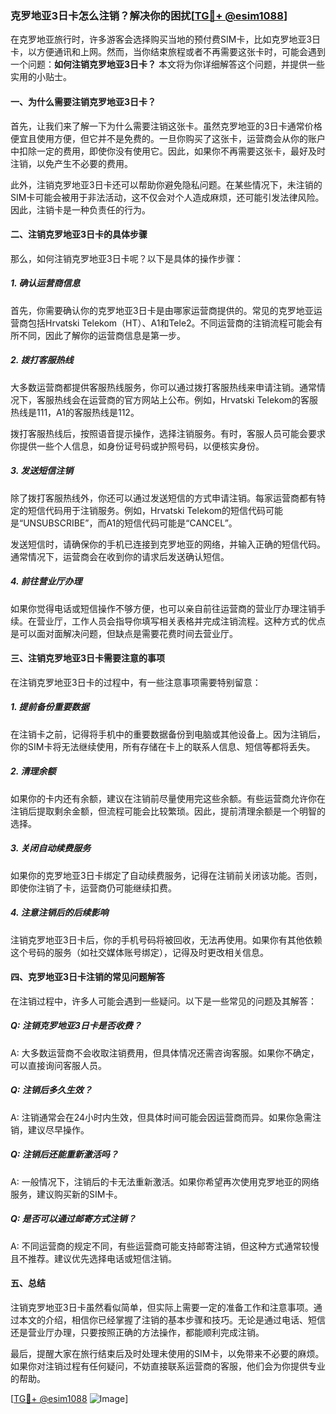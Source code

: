 ### 克罗地亚3日卡怎么注销？解决你的困扰[[TG💪+ @esim1088](https://t.me/s/esim1088)]

在克罗地亚旅行时，许多游客会选择购买当地的预付费SIM卡，比如克罗地亚3日卡，以方便通讯和上网。然而，当你结束旅程或者不再需要这张卡时，可能会遇到一个问题：**如何注销克罗地亚3日卡？** 本文将为你详细解答这个问题，并提供一些实用的小贴士。

#### 一、为什么需要注销克罗地亚3日卡？

首先，让我们来了解一下为什么需要注销这张卡。虽然克罗地亚的3日卡通常价格便宜且使用方便，但它并不是免费的。一旦你购买了这张卡，运营商会从你的账户中扣除一定的费用，即使你没有使用它。因此，如果你不再需要这张卡，最好及时注销，以免产生不必要的费用。

此外，注销克罗地亚3日卡还可以帮助你避免隐私问题。在某些情况下，未注销的SIM卡可能会被用于非法活动，这不仅会对个人造成麻烦，还可能引发法律风险。因此，注销卡是一种负责任的行为。

#### 二、注销克罗地亚3日卡的具体步骤

那么，如何注销克罗地亚3日卡呢？以下是具体的操作步骤：

##### 1. 确认运营商信息

首先，你需要确认你的克罗地亚3日卡是由哪家运营商提供的。常见的克罗地亚运营商包括Hrvatski Telekom（HT）、A1和Tele2。不同运营商的注销流程可能会有所不同，因此了解你的运营商信息是第一步。

##### 2. 拨打客服热线

大多数运营商都提供客服热线服务，你可以通过拨打客服热线来申请注销。通常情况下，客服热线会在运营商的官方网站上公布。例如，Hrvatski Telekom的客服热线是111，A1的客服热线是112。

拨打客服热线后，按照语音提示操作，选择注销服务。有时，客服人员可能会要求你提供一些个人信息，如身份证号码或护照号码，以便核实身份。

##### 3. 发送短信注销

除了拨打客服热线外，你还可以通过发送短信的方式申请注销。每家运营商都有特定的短信代码用于注销服务。例如，Hrvatski Telekom的短信代码可能是“UNSUBSCRIBE”，而A1的短信代码可能是“CANCEL”。

发送短信时，请确保你的手机已连接到克罗地亚的网络，并输入正确的短信代码。通常情况下，运营商会在收到你的请求后发送确认短信。

##### 4. 前往营业厅办理

如果你觉得电话或短信操作不够方便，也可以亲自前往运营商的营业厅办理注销手续。在营业厅，工作人员会指导你填写相关表格并完成注销流程。这种方式的优点是可以面对面解决问题，但缺点是需要花费时间去营业厅。

#### 三、注销克罗地亚3日卡需要注意的事项

在注销克罗地亚3日卡的过程中，有一些注意事项需要特别留意：

##### 1. 提前备份重要数据

在注销卡之前，记得将手机中的重要数据备份到电脑或其他设备上。因为注销后，你的SIM卡将无法继续使用，所有存储在卡上的联系人信息、短信等都将丢失。

##### 2. 清理余额

如果你的卡内还有余额，建议在注销前尽量使用完这些余额。有些运营商允许你在注销后提取剩余金额，但流程可能会比较繁琐。因此，提前清理余额是一个明智的选择。

##### 3. 关闭自动续费服务

如果你的克罗地亚3日卡绑定了自动续费服务，记得在注销前关闭该功能。否则，即使你注销了卡，运营商仍可能继续扣费。

##### 4. 注意注销后的后续影响

注销克罗地亚3日卡后，你的手机号码将被回收，无法再使用。如果你有其他依赖这个号码的服务（如社交媒体账号绑定），记得及时更改相关信息。

#### 四、克罗地亚3日卡注销的常见问题解答

在注销过程中，许多人可能会遇到一些疑问。以下是一些常见的问题及其解答：

##### Q: 注销克罗地亚3日卡是否收费？

A: 大多数运营商不会收取注销费用，但具体情况还需咨询客服。如果你不确定，可以直接询问客服人员。

##### Q: 注销后多久生效？

A: 注销通常会在24小时内生效，但具体时间可能会因运营商而异。如果你急需注销，建议尽早操作。

##### Q: 注销后还能重新激活吗？

A: 一般情况下，注销后的卡无法重新激活。如果你希望再次使用克罗地亚的网络服务，建议购买新的SIM卡。

##### Q: 是否可以通过邮寄方式注销？

A: 不同运营商的规定不同，有些运营商可能支持邮寄注销，但这种方式通常较慢且不推荐。建议优先选择电话或短信注销。

#### 五、总结

注销克罗地亚3日卡虽然看似简单，但实际上需要一定的准备工作和注意事项。通过本文的介绍，相信你已经掌握了注销的基本步骤和技巧。无论是通过电话、短信还是营业厅办理，只要按照正确的方法操作，都能顺利完成注销。

最后，提醒大家在旅行结束后及时处理未使用的SIM卡，以免带来不必要的麻烦。如果你对注销过程有任何疑问，不妨直接联系运营商的客服，他们会为你提供专业的帮助。

[[TG💪+ @esim1088](https://t.me/s/esim1088) ![Image](https://i.postimg.cc/4NQfJmqS/Snipaste-2025-05-13-00-14-12.png)]